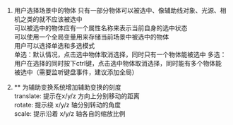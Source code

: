 1. 用户选择场景中的物体
    只有一部分物体可以被选中、像辅助线对象、光源、相机之类的就不应该被选中  
    可以被选中的物体应有一个属性名称来表示当前自身的选中状态  
    可以使用一个全局变量用来存储当前场景中被选中的物体    
    用户可以选择单选和多选模式  
    单选：默认情况，点击选中物体取消选择，同时只有一个物体能被选中
    多选：用户在选择的同时按下ctrl键，点击选中物体取消选择，同时能有多个物体能被选中（需要监听键盘事件，建议添加全局）

2. ** 为辅助变换系统增加辅助变换的刻度  
    translate: 提示在x/y/z 方向上分别移动的距离   
    rotate: 提示绕 x/y/z 轴分别转动的角度  
    scale: 提示沿着 x/y/z 轴各自的缩放比例  